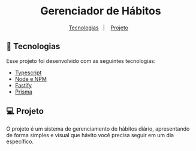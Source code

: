 <h1 align="center"> Gerenciador de Hábitos </h1>

<p align="center">
  <a href="#-tecnologias">Tecnologias</a>&nbsp;&nbsp;&nbsp;|&nbsp;&nbsp;&nbsp;
  <a href="#-projeto">Projeto</a>&nbsp;&nbsp;&nbsp;
</p>

## 🚀 Tecnologias

Esse projeto foi desenvolvido com as seguintes tecnologias:

- [Typescript](https://typescriptlang.org/)
- [Node e NPM](https://nodejs.org/)
- [Fastify](https://fastify.io/)
- [Prisma](https://prisma.io/)

## 💻 Projeto

O projeto é um sistema de gerenciamento de hábitos diário, apresentando de forma simples e visual que hávito você precisa seguir em um dia específico.
